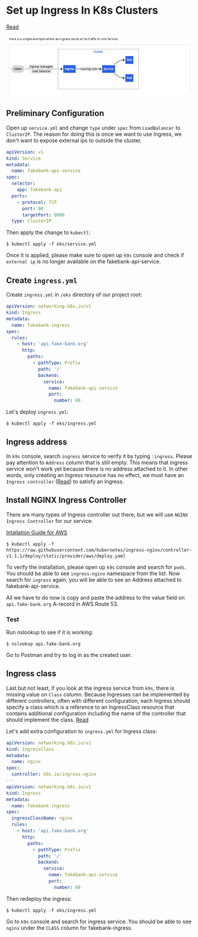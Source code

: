 # Set up Ingress In K8s Clusters

[Read](https://kubernetes.io/docs/concepts/services-networking/ingress/)

![Ingress](/doc/images/Ingress_Service_Diagram.png)

## Preliminary Configuration

Open up `service.yml` and change `type` under `spec` from `LoadBalancer` to `ClusterIP`. The reason for doing this is once we want to use Ingress, we don't want to expose external ips to outside the cluster.

```yml
apiVersion: v1
kind: Service
metadata:
  name: fakebank-api-service
spec:
  selector:
    app: fakebank-api
  ports:
    - protocol: TCP
      port: 80
      targetPort: 8080
  type: ClusterIP
```

Then apply the change to `kubectl`:

```shell
$ kubectl apply -f eks/service.yml
```

Once it is applied, please make sure to open up `k9s` console and check if `external ip` is no longer available on the fakebank-api-service.

## Create `ingress.yml`

Create `ingress.yml` in `/eks` directory of our project root:

```yml
apiVersion: networking.k8s.io/v1
kind: Ingress
metadata:
  name: fakebank-ingress
spec:
  rules:
    - host: 'api.fake-bank.org'
      http:
        paths:
          - pathType: Prefix
            path: '/'
            backend:
              service:
                name: fakebank-api-service
                port:
                  number: 80
```

Let's deploy `ingress.yml`:

```shell
$ kubectl apply -f eks/ingress.yml
```

## Ingress address

In `k9s` console, search `ingress` service to verify it by typing `:ingress`. Please pay attention to `Address` column that is still empty. This means that ingress service won't work yet because there is no address attached to it. In other words, only creating an Ingress resource has no effect, we must have an `Ingress controller` ([Read](https://kubernetes.io/docs/concepts/services-networking/ingress-controllers/)) to satisfy an Ingress.

## Install NGINX Ingress Controller

There are many types of Ingress controller out there, but we will use `NGINX Ingress Controller` for our service:

[Intallation Guide for AWS](https://kubernetes.github.io/ingress-nginx/deploy/#aws)

```shell
$ kubectl apply -f https://raw.githubusercontent.com/kubernetes/ingress-nginx/controller-v1.1.1/deploy/static/provider/aws/deploy.yaml
```

To verify the installation, please open up `k9s` console and search for `pods`. You should be able to see `ingress-nginx` namespace from the list. Now search for `ingress` again, you will be able to see an Address attached to fakebank-api-service.

All we have to do now is copy and paste the address to the value field on `api.fake-bank.org` A-record in AWS Route 53.

### Test

Run nslookup to see if it is working:

```shell
$ nslookup api.fake-bank.org
```

Go to Postman and try to log in as the created user.

## Ingress class

Last but not least, if you look at the ingress service from `k9s`, there is missing value on `Class` column. Because Ingresses can be implemented by different controllers, often with different configuration, each Ingress should specify a class which is a reference to an IngressClass resource that contains additional configuration including the name of the controller that should implement the class. [Read](https://raw.githubusercontent.com/kubernetes/ingress-nginx/controller-v1.1.1/deploy/static/provider/aws/deploy.yaml)

Let's add extra configuration to `ingress.yml` for Ingress class:

```yml
apiVersion: networking.k8s.io/v1
kind: IngressClass
metadata:
  name: nginx
spec:
  controller: k8s.io/ingress-nginx
---
apiVersion: networking.k8s.io/v1
kind: Ingress
metadata:
  name: fakebank-ingress
spec:
  ingressClassName: nginx
  rules:
    - host: 'api.fake-bank.org'
      http:
        paths:
          - pathType: Prefix
            path: '/'
            backend:
              service:
                name: fakebank-api-service
                port:
                  number: 80
```

Then redeploy the ingress:

```shell
$ kubectl apply -f eks/ingress.yml
```

Go to `k9s` console and search for ingress service. You should be able to see `nginx` under the `CLASS` column for fakebank-ingress.
